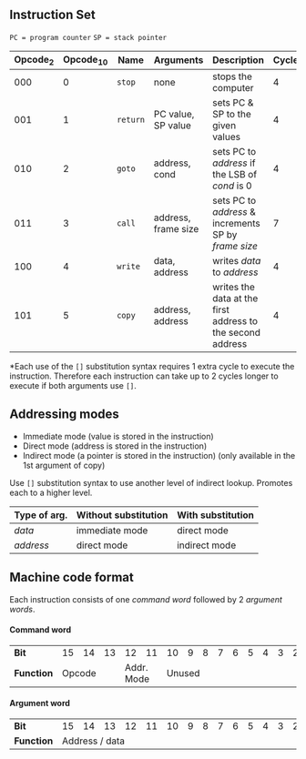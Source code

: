 ## Instruction Set
`PC = program counter`
`SP = stack pointer`

| Opcode<sub>2</sub> | Opcode<sub>10</sub> | Name | Arguments | Description | Cycles* |
| ------------------ | ------------------- | ---- | --------- | ----------- | ------ |
| 000 | 0 | `stop` | none | stops the computer | 4 |
| 001 | 1 | `return` | PC value, SP value | sets PC & SP to the given values | 4 |
| 010 | 2 | `goto` | address, cond | sets PC to *address* if the LSB of *cond* is 0 | 4 |
| 011 | 3 | `call` | address, frame size| sets PC to *address* & increments SP by *frame size* | 7 |
| 100 | 4 | `write` | data, address | writes *data* to *address* | 4 |
| 101 | 5 | `copy` | address, address | writes the data at the first address to the second address | 4 |

\*Each use of the `[]` substitution syntax requires 1 extra cycle to execute the instruction. Therefore each instruction can take up to 2 cycles longer to execute if both arguments use `[]`.

## Addressing modes

- Immediate mode (value is stored in the instruction)
- Direct mode (address is stored in the instruction)
- Indirect mode (a pointer is stored in the instruction) (only available in the 1st argument of copy)

Use `[]` substitution syntax to use another level of indirect lookup. Promotes each to a higher level.

| Type of arg. | Without substitution | With substitution |
| --- | --- | --- |
| *data* | immediate mode | direct mode |
| *address* | direct mode | indirect mode |


## Machine code format
Each instruction consists of one *command word*  followed by 2 *argument words*.

#### Command word
<table>
  <tr>
    <td><b>Bit</b></td><td>15</td><td>14</td><td>13</td><td>12</td><td>11</td><td>10</td><td>9</td><td>8</td><td>7</td><td>6</td><td>5</td><td>4</td><td>3</td><td>2</td><td>1</td><td>0</td>
  </tr><tr>
    <td><b>Function</b></td><td colspan="3">Opcode</td>
    <td colspan="2">Addr.<br>Mode</td>
    <td colspan="11">Unused</td>
  </tr>
</table>

#### Argument word
<table>
  <tr>
    <td><b>Bit</b></td><td>15</td><td>14</td><td>13</td><td>12</td><td>11</td><td>10</td><td>9</td><td>8</td><td>7</td><td>6</td><td>5</td><td>4</td><td>3</td><td>2</td><td>1</td><td>0</td>
  </tr><tr>
    <td><b>Function</b></td>
    <td colspan="16">Address / data</td>
  </tr>
</table>
